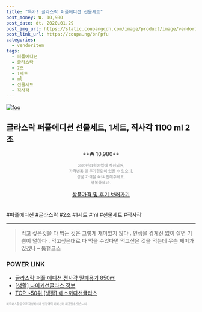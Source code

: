 ```yaml
--- 
title: "특가! 글라스락 퍼플에디션 선물세트" 
post_money: ₩. 10,980 
post_date: dt. 2020.01.29 
post_img_url: https://static.coupangcdn.com/image/product/image/vendoritem/2018/10/29/3898238131/a5dce23a-24a2-4cd9-9f20-30c4541799b4.jpg 
post_link_url: https://coupa.ng/bnFpfu 
categories: 
  - vendoritem 
tags: 
  - 퍼플에디션 
  - 글라스락 
  - 2조 
  - 1세트 
  - ml 
  - 선물세트 
  - 직사각 
--- 
```

[![foo](https://static.coupangcdn.com/image/product/image/vendoritem/2018/10/29/3898238131/a5dce23a-24a2-4cd9-9f20-30c4541799b4.jpg)](https://coupa.ng/bnFpfu) 

## 글라스락 퍼플에디션 선물세트, 1세트, 직사각 1100 ml 2조 
<p style="text-align: center;">**₩ 10,980**</p> 
<p style="text-align: center;"><span style="color: #898c8f; font-family: Georgia,Times,serif; font-size: 0.75em;">2020년01월29일에 작성되어, <br>가격변동 및 추가할인이 있을 수 있으니,<br> 상품 가격을 꼭!확인해주세요.<br>행복하세요~</span> 
</p>	 
<div markdown="0" style="text-align: center;"><a href="https://coupa.ng/bnFpfu" class="btn btn--success">상품가격 및 후기 보러가기</a></div> 
<br><br> 
  #퍼플에디션 #글라스락 #2조 #1세트 #ml #선물세트 #직사각 
<hr> 

> 먹고 싶은것을 다 먹는 것은 그렇게 재미있지 않다 . 인생을 경계선 없이 살면 기쁨이 덜하다 . 먹고싶은대로 다 먹을 수있다면 먹고싶은 것을 먹는데 무슨 재미가 있겠나 – 톰행크스 


### POWER LINK

* <a href="https://blog.naver.com/fasyy4321/221789505129" target="_blank">글라스락 퍼플 에디션 정사각 밀폐용기 850ml</a>
* <a href="https://blog.naver.com/sakai111/221763430207" target="_blank"> [생활] 나이키선글라스 정보 </a>
* <a href="https://blog.naver.com/fasyy4321/221781929866" target="_blank"> TOP ~50위 [생활] 에스까다선글라스</a>

<span style="color: #898c8f; font-family: Georgia,Times,serif; font-size: 0.55em;">파트너스활동으로 작성자에게 일정액의 커미션이 제공될수 있습니다.</span> 
